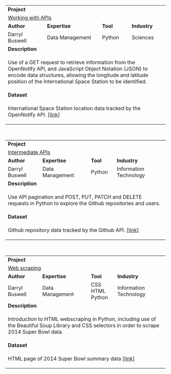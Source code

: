 <table>
<tr></tr>
<tr>
<td colspan="4"><b>Project</b></td>
</tr>
<tr>
<td colspan="4">
<a href="https://github.com/datakick/dataquest/tree/master/APIs%20and%20Web%20Scraping/Working%20with%20APIs/">Working with APIs</a>
</td>
</tr>
<tr>
<td><b>Author</b></td>
<td><b>Expertise</b></td>
<td><b>Tool</b></td>
<td><b>Industry</b></td>
</tr>
<tr>
<td>
Darryl Buswell
</td>
<td>
Data Management
</td>
<td>
Python
</td>
<td>
Sciences
</td>
</tr>
<tr>
<td colspan="4"><b>Description</b></td>
</tr>
<tr>
<td colspan="4">
<p>Use of a GET request to retrieve information from the OpenNotify API, and JavaScript Object Notation (JSON) to encode data structures, allowing the longitude and latitude position of the International Space Station to be identified.</p>
</td>
</tr>
<tr>
<td colspan="4"><b>Dataset</b></td>
</tr>
<tr>
<td colspan="4">
<p>International Space Station location data tracked by the OpenNotify API. <a href="http://open-notify.org/Open-Notify-API/" target="_blank">[link]</a></p>
</td>
</tr>
</table>

<br>

<table>
<tr></tr>
<tr>
<td colspan="4"><b>Project</b></td>
</tr>
<tr>
<td colspan="4">
<a href="https://github.com/datakick/dataquest/tree/master/APIs%20and%20Web%20Scraping/Intermediate%20APIs/">Intermediate APIs</a>
</td>
</tr>
<tr>
<td><b>Author</b></td>
<td><b>Expertise</b></td>
<td><b>Tool</b></td>
<td><b>Industry</b></td>
</tr>
<tr>
<td>
Darryl Buswell
</td>
<td>
Data Management
</td>
<td>
Python
</td>
<td>
Information Technology
</td>
</tr>
<tr>
<td colspan="4"><b>Description</b></td>
</tr>
<tr>
<td colspan="4">
<p>Use API pagination and POST, PUT, PATCH and DELETE requests in Python to explore the Github repositories and users.</p>
</td>
</tr>
<tr>
<td colspan="4"><b>Dataset</b></td>
</tr>
<tr>
<td colspan="4">
<p>Github repository data tracked by the Github API. <a href="https://developer.github.com/v3/" target="_blank">[link]</a></p>
</td>
</tr>
</table>

<br>

<table>
<tr></tr>
<tr>
<td colspan="4"><b>Project</b></td>
</tr>
<tr>
<td colspan="4">
<a href="https://github.com/datakick/dataquest/tree/master/APIs%20and%20Web%20Scraping/Web%20scraping/">Web scraping</a>
</td>
</tr>
<tr>
<td><b>Author</b></td>
<td><b>Expertise</b></td>
<td><b>Tool</b></td>
<td><b>Industry</b></td>
</tr>
<tr>
<td>
Darryl Buswell
</td>
<td>
Data Management
</td>
<td>
CSS<br>HTML<br>Python
</td>
<td>
Information Technology
</td>
</tr>
<tr>
<td colspan="4"><b>Description</b></td>
</tr>
<tr>
<td colspan="4">
<p>Introduction to HTML webscraping in Python, including use of the Beautiful Soup Library and CSS selectors in order to scrape 2014 Super Bowl data.</p>
</td>
</tr>
<tr>
<td colspan="4"><b>Dataset</b></td>
</tr>
<tr>
<td colspan="4">
<p>HTML page of 2014 Super Bowl summary data <a href="http://dataquestio.github.io/web-scraping-pages/2014_super_bowl.html" target="_blank">[link]</a></p>
</td>
</tr>
</table>